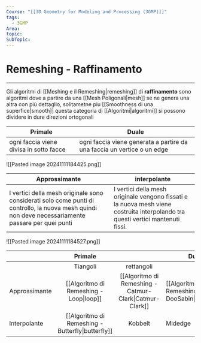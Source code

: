 ```yaml
---
Course: "[[3D Geometry for Modeling and Processing (3GMP)]]"
tags:
  - 3GMP
Area: 
topic: 
SubTopic:
---
```


# Remeshing - Raffinamento
---
Gli algoritmi di [[Meshing e il Remeshing|remeshing]] di __raffinamento__ sono algoritmi dove a partire da una [[Mesh Poligonali|mesh]] se ne genera una altra con più dettaglio, solitametne piu [[Smoothness di una superfice|smooth]] 
questa categoria di [[Algoritmi|algoritmi]] si possono dividere in dure direzioni ortogonali 

| Primale                                 | Duale                                                                   |
| --------------------------------------- | ----------------------------------------------------------------------- |
| ogni faccia viene divisa in sotto facce | ogni faccia viene generata a partire da una faccia un vertice o un edge |
![[Pasted image 20241111184425.png]]

| Approssimante                                                                                                                                      | interpolante                                                                                                                    |
| -------------------------------------------------------------------------------------------------------------------------------------------------- | ------------------------------------------------------------------------------------------------------------------------------- |
| I vertici della mesh originale sono considerati solo come punti di controllo, la nuova mesh quindi non deve necessariamente passare per quei punti | I vertici della mesh originale vengono fissati e la nuova mesh viene costruita interpolando tra questi vertici mantenuti fissi. |
![[Pasted image 20241111184527.png]]



|               |                      Primale                      |                                                         | Duale                                           |
| ------------- | :-----------------------------------------------: | :-----------------------------------------------------: | ----------------------------------------------- |
|               |                     Tiangoli                      |                       rettangoli                        |                                                 |
| Approssimante |      [[Algoritmo di Remeshing - Loop\|loop]]      | [[Algoritmo di Remeshing - Catmur-Clark\|Catmur-Clark]] | [[Algoritmo di Remeshing - DooSabin\|DooSabin]] |
| Interpolante  | [[Algoritmo di Remeshing - Butterfly\|butterfly]] |                         Kobbelt                         | Midedge                                         |

